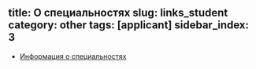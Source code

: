title: О специальностях
slug: links_student
category: other
tags: [applicant]
sidebar_index: 3
---
- [Информация о специальностях](/fm/applicants/)